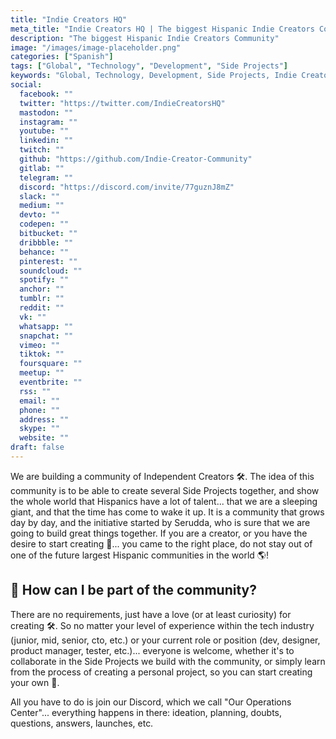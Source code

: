 ```yaml
---
title: "Indie Creators HQ"
meta_title: "Indie Creators HQ | The biggest Hispanic Indie Creators Community"
description: "The biggest Hispanic Indie Creators Community"
image: "/images/image-placeholder.png"
categories: ["Spanish"]
tags: ["Global", "Technology", "Development", "Side Projects"]
keywords: "Global, Technology, Development, Side Projects, Indie Creators HQ, Hispanic Indie Creators Community, Independent Creators, Hispanics, Talent, Sleeping giant, Community growth, Serudda, Creator, Start creating, Largest Hispanic communities, Love for creating, Curiosity"
social:
  facebook: ""
  twitter: "https://twitter.com/IndieCreatorsHQ"
  mastodon: ""
  instagram: ""
  youtube: ""
  linkedin: ""
  twitch: ""
  github: "https://github.com/Indie-Creator-Community"
  gitlab: ""
  telegram: ""
  discord: "https://discord.com/invite/77guznJ8mZ"
  slack: ""
  medium: ""
  devto: ""
  codepen: ""
  bitbucket: ""
  dribbble: ""
  behance: ""
  pinterest: ""
  soundcloud: ""
  spotify: ""
  anchor: ""
  tumblr: ""
  reddit: ""
  vk: ""
  whatsapp: ""
  snapchat: ""
  vimeo: ""
  tiktok: ""
  foursquare: ""
  meetup: ""
  eventbrite: ""
  rss: ""
  email: ""
  phone: ""
  address: ""
  skype: ""
  website: ""
draft: false
---
```


We are building a community of Independent Creators 🛠️. The idea of this community is to be able to create several Side Projects together, and show the whole world that Hispanics have a lot of talent... that we are a sleeping giant, and that the time has come to wake it up. It is a community that grows day by day, and the initiative started by Serudda, who is sure that we are going to build great things together. If you are a creator, or you have the desire to start creating 🚀... you came to the right place, do not stay out of one of the future largest Hispanic communities in the world 🌎!

## 🍿 How can I be part of the community?
There are no requirements, just have a love (or at least curiosity) for creating 🛠️. So no matter your level of experience within the tech industry (junior, mid, senior, cto, etc.) or your current role or position (dev, designer, product manager, tester, etc.)... everyone is welcome, whether it's to collaborate in the Side Projects we build with the community, or simply learn from the process of creating a personal project, so you can start creating your own 🥳.

All you have to do is join our Discord, which we call "Our Operations Center"... everything happens in there: ideation, planning, doubts, questions, answers, launches, etc.
